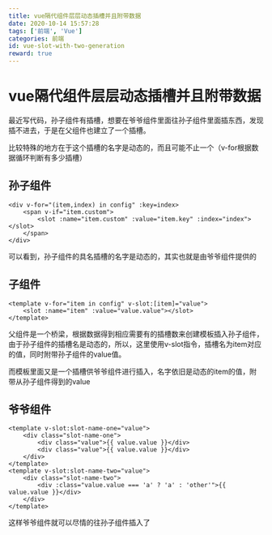 ```yaml
---
title: vue隔代组件层层动态插槽并且附带数据
date: 2020-10-14 15:57:28
tags: ['前端', 'Vue']
categories: 前端
id: vue-slot-with-two-generation
reward: true
---
```


# vue隔代组件层层动态插槽并且附带数据

最近写代码，孙子组件有插槽，想要在爷爷组件里面往孙子组件里面插东西，发现插不进去，于是在父组件也建立了一个插槽。

比较特殊的地方在于这个插槽的名字是动态的，而且可能不止一个（v-for根据数据循环判断有多少插槽）

## 孙子组件

```vue
<div v-for="(item,index) in config" :key=index>
	<span v-if="item.custom">
        <slot :name="item.custom" :value="item.key" :index="index"></slot>
	</span>
</div>
```

可以看到，孙子组件的具名插槽的名字是动态的，其实也就是由爷爷组件提供的

## 子组件

```vue
<template v-for="item in config" v-slot:[item]="value">
	<slot :name="item" :value="value.value"></slot>
</template>
```

父组件是一个桥梁，根据数据得到相应需要有的插槽数来创建模板插入孙子组件，由于孙子组件的插槽名是动态的，所以，这里使用v-slot指令，插槽名为item对应的值，同时附带孙子组件的value值。

而模板里面又是一个插槽供爷爷组件进行插入，名字依旧是动态的item的值，附带从孙子组件得到的value

## 爷爷组件

```vue
<template v-slot:slot-name-one="value">
    <div class="slot-name-one">
        <div class="value">{{ value.value }}</div>
        <div class="value">{{ value.value }}</div>
    </div>
</template>
<template v-slot:slot-name-two="value">
    <div class="slot-name-two">
        <div :class="value.value === 'a' ? 'a' : 'other'">{{ value.value }}</div>
    </div>
</template>
```

这样爷爷组件就可以尽情的往孙子组件插入了